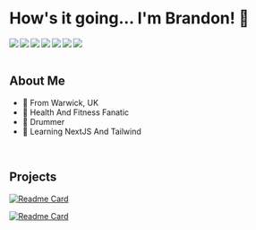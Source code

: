 # How's it going... I'm Brandon! 👋

<img align="left" src="https://img.shields.io/badge/node.js-6DA55F?style=for-the-badge&logo=node.js&logoColor=white"/>
<img align="left" src="https://img.shields.io/badge/typescript-%23007ACC.svg?style=for-the-badge&logo=typescript&logoColor=white"/>
<img align="left" src="https://img.shields.io/badge/c%23-%23239120.svg?style=for-the-badge&logo=c-sharp&logoColor=white"/>
<img align="left" src="https://img.shields.io/badge/Next-black?style=for-the-badge&logo=next.js&logoColor=white"/>
<img align="left" src="https://img.shields.io/badge/react-%2320232a.svg?style=for-the-badge&logo=react&logoColor=%2361DAFB"/>
<img align="left" src="https://img.shields.io/badge/redux-%23593d88.svg?style=for-the-badge&logo=redux&logoColor=white"/>
<img align="left" src="https://img.shields.io/badge/tailwindcss-%2338B2AC.svg?style=for-the-badge&logo=tailwind-css&logoColor=white"/>
 
<br/>
<br/>

## About Me

- 📍 From Warwick, UK
- 💪 Health And Fitness Fanatic
- 🥁 Drummer
- 🌱 Learning NextJS And Tailwind

<br/>

## Projects

[![Readme Card](https://github-readme-stats.vercel.app/api/pin/?username=bkw1491&repo=e-commerce-rest-api)](https://github.com/bkw1491/e-commerce-rest-api)

[![Readme Card](https://github-readme-stats.vercel.app/api/pin/?username=bkw1491&repo=e-commerce-frontend)](https://github.com/bkw1491/e-commerce-frontend)



